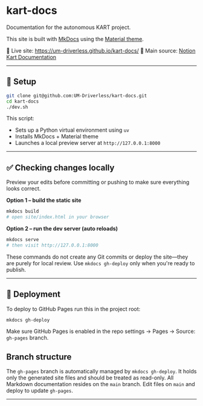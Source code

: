# kart-docs

Documentation for the autonomous KART project.

This site is built with [MkDocs](https://www.mkdocs.org/) using the [Material theme](https://squidfunk.github.io/mkdocs-material/).

📘 Live site: <https://um-driverless.github.io/kart-docs/>
🧠 Main source: [Notion Kart Documentation](https://www.notion.so/KART-1b378747314380acb23ee354a4a4c4c7)

---

## 🔧 Setup

```bash
git clone git@github.com:UM-Driverless/kart-docs.git
cd kart-docs
./dev.sh
```

This script:
- Sets up a Python virtual environment using `uv`
- Installs MkDocs + Material theme
- Launches a local preview server at `http://127.0.0.1:8000`

---

## ✅ Checking changes locally

Preview your edits before committing or pushing to make sure everything looks correct.

**Option 1 – build the static site**

```bash
mkdocs build
# open site/index.html in your browser
```

**Option 2 – run the dev server (auto reloads)**

```bash
mkdocs serve
# then visit http://127.0.0.1:8000
```

These commands do not create any Git commits or deploy the site—they are purely for local review. Use `mkdocs gh-deploy` only when you're ready to publish.

---

## 🚀 Deployment

To deploy to GitHub Pages run this in the project root:

```bash
mkdocs gh-deploy
```

Make sure GitHub Pages is enabled in the repo settings → Pages → Source: `gh-pages` branch.

## Branch structure

The `gh-pages` branch is automatically managed by `mkdocs gh-deploy`. It holds only the generated site files and should be treated as read-only. All Markdown documentation resides on the `main` branch. Edit files on `main` and deploy to update `gh-pages`.

---
